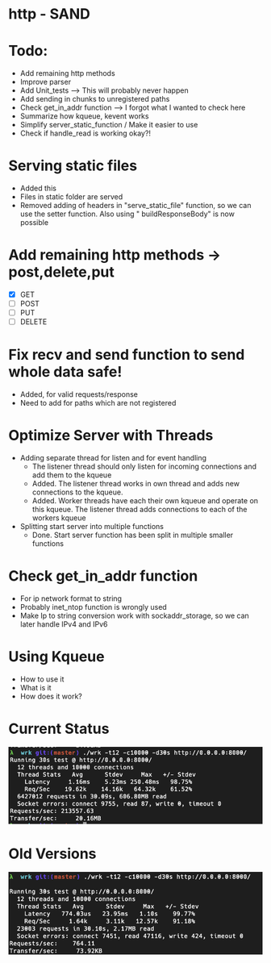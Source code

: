 # http - SAND

# Todo:
  - Add remaining http methods
  - Improve parser
  - Add Unit_tests --> This will probably never happen
  - Add sending in chunks to unregistered paths
  - Check get_in_addr function --> I forgot what I wanted to check here
  - Summarize how kqueue, kevent works
  - Simplify server_static_function / Make it easier to use
  - Check if handle_read is working okay?!

# Serving static files

- Added this
- Files in static folder are served
- Removed adding of headers in "serve_static_file" function, so we can use the setter function. Also using "
  buildResponseBody" is now possible

# Add remaining http methods -> post,delete,put
  - [x] GET
  - [ ] POST
  - [ ] PUT
  - [ ] DELETE

# Fix recv and send function to send whole data safe!

  - Added, for valid requests/response
  - Need to add for paths which are not registered

# Optimize Server with Threads

- Adding separate thread for listen and for event handling
    - The listener thread should only listen for incoming connections and add them to the kqueue
    - Added. The listener thread works in own thread and adds new connections to the kqueue.
    - Added. Worker threads have each their own kqueue and operate on this kqueue. The listener thread adds connections
      to each of the workers kqueue
- Splitting start server into multiple functions
    - Done. Start server function has been split in multiple smaller functions

# Check get_in_addr function

- For ip network format to string
- Probably inet_ntop function is wrongly used
- Make Ip to string conversion work with sockaddr_storage, so we can later handle IPv4 and IPv6

# Using Kqueue

- How to use it
- What is it
- How does it work?


# Current Status

![](/img/Benchmark-Version2.png)

# Old Versions

![](/img/FirstWorkingVersion.png)
